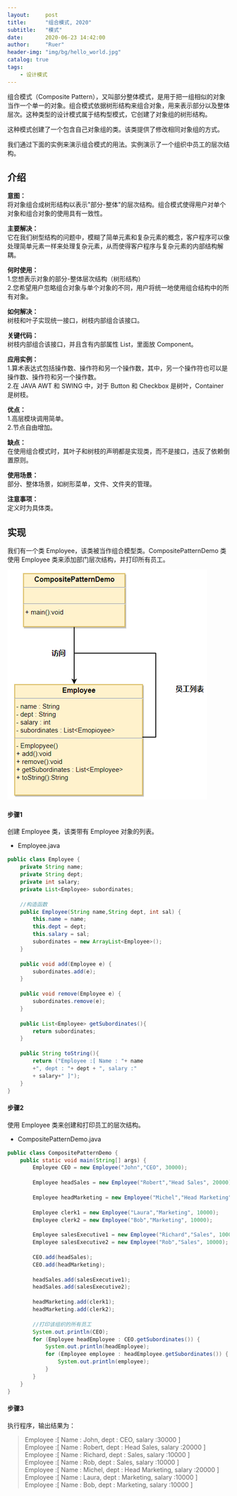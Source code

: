 ```yaml
---
layout:     post
title:      "组合模式, 2020"
subtitle:   "模式"
date:       2020-06-23 14:42:00
author:     "Ruer"
header-img: "img/bg/hello_world.jpg"
catalog: true
tags:
    - 设计模式
---
```


组合模式（Composite Pattern），又叫部分整体模式，是用于把一组相似的对象当作一个单一的对象。组合模式依据树形结构来组合对象，用来表示部分以及整体层次。这种类型的设计模式属于结构型模式，它创建了对象组的树形结构。

这种模式创建了一个包含自己对象组的类。该类提供了修改相同对象组的方式。

我们通过下面的实例来演示组合模式的用法。实例演示了一个组织中员工的层次结构。

## 介绍

<b>意图：</b>  
将对象组合成树形结构以表示"部分-整体"的层次结构。组合模式使得用户对单个对象和组合对象的使用具有一致性。  

<b>主要解决：</b>  
它在我们树型结构的问题中，模糊了简单元素和复杂元素的概念，客户程序可以像处理简单元素一样来处理复杂元素，从而使得客户程序与复杂元素的内部结构解耦。  

<b>何时使用：</b>  
1.您想表示对象的部分-整体层次结构（树形结构）  
2.您希望用户忽略组合对象与单个对象的不同，用户将统一地使用组合结构中的所有对象。  

<b>如何解决：</b>  
树枝和叶子实现统一接口，树枝内部组合该接口。  

<b>关键代码：</b>  
树枝内部组合该接口，并且含有内部属性 List，里面放 Component。  

<b>应用实例：</b>  
1.算术表达式包括操作数、操作符和另一个操作数，其中，另一个操作符也可以是操作数、操作符和另一个操作数。  
2.在 JAVA AWT 和 SWING 中，对于 Button 和 Checkbox 是树叶，Container 是树枝。  

<b>优点：</b>  
1.高层模块调用简单。  
2.节点自由增加。  

<b>缺点：</b>  
在使用组合模式时，其叶子和树枝的声明都是实现类，而不是接口，违反了依赖倒置原则。  

<b>使用场景：</b>  
部分、整体场景，如树形菜单，文件、文件夹的管理。  

<b>注意事项：</b>  
定义时为具体类。  

## 实现

我们有一个类 Employee，该类被当作组合模型类。CompositePatternDemo 类使用 Employee 类来添加部门层次结构，并打印所有员工。

![1](/img/DesignPattern/组合模式UML.png)

#### 步骤1

创建 Employee 类，该类带有 Employee 对象的列表。

* Employee.java
```java
public class Employee {
    private String name;
    private String dept;
    private int salary;
    private List<Employee> subordinates;
  
    //构造函数
    public Employee(String name,String dept, int sal) {
        this.name = name;
        this.dept = dept;
        this.salary = sal;
        subordinates = new ArrayList<Employee>();
    }
  
    public void add(Employee e) {
        subordinates.add(e);
    }
  
    public void remove(Employee e) {
        subordinates.remove(e);
    }
  
    public List<Employee> getSubordinates(){
        return subordinates;
    }
  
    public String toString(){
        return ("Employee :[ Name : "+ name 
        +", dept : "+ dept + ", salary :"
        + salary+" ]");
    }   
}
```

#### 步骤2

使用 Employee 类来创建和打印员工的层次结构。

* CompositePatternDemo.java
```java
public class CompositePatternDemo {
    public static void main(String[] args) {
        Employee CEO = new Employee("John","CEO", 30000);
   
        Employee headSales = new Employee("Robert","Head Sales", 20000);
   
        Employee headMarketing = new Employee("Michel","Head Marketing", 20000);
   
        Employee clerk1 = new Employee("Laura","Marketing", 10000);
        Employee clerk2 = new Employee("Bob","Marketing", 10000);
   
        Employee salesExecutive1 = new Employee("Richard","Sales", 10000);
        Employee salesExecutive2 = new Employee("Rob","Sales", 10000);
   
        CEO.add(headSales);
        CEO.add(headMarketing);
   
        headSales.add(salesExecutive1);
        headSales.add(salesExecutive2);
   
        headMarketing.add(clerk1);
        headMarketing.add(clerk2);
   
        //打印该组织的所有员工
        System.out.println(CEO); 
        for (Employee headEmployee : CEO.getSubordinates()) {
            System.out.println(headEmployee);
            for (Employee employee : headEmployee.getSubordinates()) {
                System.out.println(employee);
            }
        }        
    }
}
```

#### 步骤3

执行程序，输出结果为：

> Employee :[ Name : John, dept : CEO, salary :30000 ]  
> Employee :[ Name : Robert, dept : Head Sales, salary :20000 ]  
> Employee :[ Name : Richard, dept : Sales, salary :10000 ]  
> Employee :[ Name : Rob, dept : Sales, salary :10000 ]  
> Employee :[ Name : Michel, dept : Head Marketing, salary :20000 ]  
> Employee :[ Name : Laura, dept : Marketing, salary :10000 ]  
> Employee :[ Name : Bob, dept : Marketing, salary :10000 ]  
